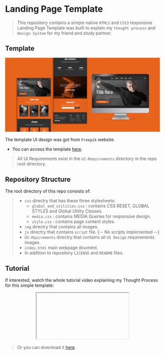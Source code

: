 # Landing Page Template
> This repository contains a simple native `HTML5` and `CSS3` responsive Landing Page Template was built to explain my `thought process` and `Design System` for my friend and study partner.

## Template
<p align="center">
  <img src="UI-Requirements/template.jpg">
</p>

The template UI design was got from `Freepik` website.
- You can access the template [here](https://www.freepik.com/free-psd/various-web-printable-templates-with-screen_6990247.htm#query=website%20templates&position=5&from_view=keyword&track=ais&uuid=4f33d966-d0bf-4b2e-8ddf-f1c19ee8b963).
> All UI Requirements exist in the `UI-Requirements` directory in the repo root directory. 

## Repository Structure
The root directory of this repo consists of:
> - `css` directry that has these three stylesheets:
>   - `global_and_utilities.css` : contains CSS RESET, GLOBAL STYLES and Global Utility Classes.
>   - `media.css` : contains MEDIA Queries for responsive design.
>   - `style.css` : contains page content styles.
> - `img` directry that contains all images.
> - `js` directry that contains `script` file. [-- No scripts implemented --]
> - `UI-Rquirements` directry that contains all `UI Design` requirements images.
> - `index.html` main webpage doument.
> - In addition to repository `LICENSE` and `README` files.


## Tutorial 
If interested, watch the whole tutorial video explaining my Thought Process for this simple template:
<p align="center">
    <iframe> </iframe>
</p>

> Or you can download it [here](https://drive.google.com/file/d/1hv3lhLbQR-05sBgLyUtvvEfGEHLRLjNB/view?usp=sharing).




